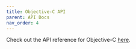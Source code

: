 ```yaml
---
title: Objective-C API
parent: API Docs
nav_order: 4
---
```


Check out the API reference for Objective-C [here](./objectivec/index.html).